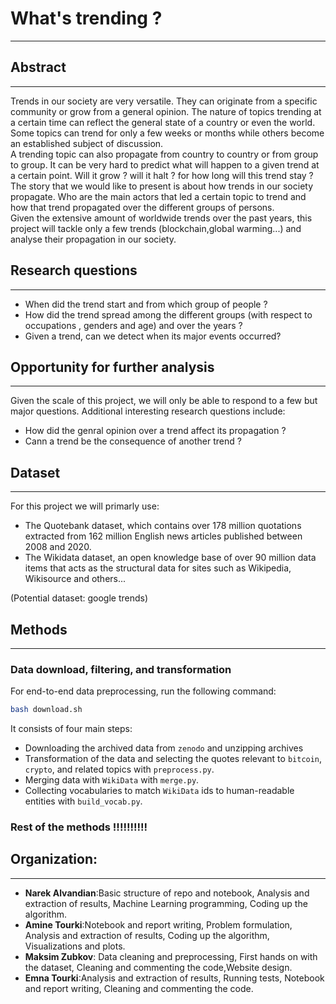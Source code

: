 # What's trending ?
 ---
## Abstract
---
Trends in our society are very versatile. They can originate from a specific community or grow from a general opinion. The nature of topics trending at a certain time can reflect the general state of a country or even the world. Some topics can trend for only a few weeks or months while others become an established subject of discussion.  
A trending topic can also propagate from country to country or from group to group. It can be very hard to predict what will happen to a given trend at a certain point. Will it grow ? will it halt ? for how long will this trend stay ?   
The story that we would like to present is about how trends in our society propagate. Who are the main actors that led a certain topic to trend and how that trend propagated over the different groups of persons.  
Given the extensive amount of worldwide trends over the past years, this project will tackle only a few trends (blockchain,global warming...) and analyse their propagation in our society.


## Research questions 
---
- When did the trend start and from which group of people ?
- How did the trend spread among the different groups (with respect to occupations , genders and age) and over the years ?
- Given a trend, can we detect when its major events occurred?

## Opportunity for further analysis
---
Given the scale of this project, we will only be able to respond to a few but major questions. Additional interesting research questions include: 
- How did the genral opinion over a trend affect its propagation ? 
- Cann a trend be the consequence of another trend ? 

## Dataset 
---
For this project we will primarly use:
- The Quotebank dataset, which contains over 178 million quotations extracted from 162 million English news articles published between 2008 and 2020. 
- The Wikidata dataset, an open knowledge base of over 90 million data items that acts as the structural data for sites such as Wikipedia, Wikisource and others...  

(Potential dataset: google trends)

## Methods 
--- 
### Data download, filtering, and transformation
For end-to-end data preprocessing, run the following command:
```bash
bash download.sh
```
It consists of four main steps:
* Downloading the archived data from `zenodo` and unzipping archives
* Transformation of the data and selecting the quotes relevant to `bitcoin`, `crypto`, and related topics with `preprocess.py`.
* Merging data with `WikiData` with `merge.py`.
* Collecting vocabularies to match `WikiData` ids to human-readable entities with `build_vocab.py`.

### Rest of the methods !!!!!!!!!!

## Organization:
---
- **Narek Alvandian**:Basic structure of repo and notebook, Analysis and extraction of results, Machine Learning programming, Coding up the algorithm.
- **Amine Tourki**:Notebook and report writing, Problem formulation, Analysis and extraction of results, Coding up the algorithm, Visualizations and plots.
- **Maksim Zubkov**: Data cleaning and preprocessing, First hands on with the dataset, Cleaning and commenting the code,Website design.
- **Emna Tourki**:Analysis and extraction of results, Running tests, Notebook and report writing, Cleaning and commenting the code.




